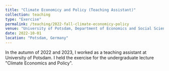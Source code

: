 ```yaml
---
title: "Climate Economicy and Policy (Teaching Assistant)"
collection: teaching
type: "Exercise"
permalink: /teaching/2022-fall-climate-economicy-policy
venue: "University of Potsdam, Department of Economics and Social Sciences"
date: 2022-10-01
location: "Potsdam, Germany"
---
```


In the autumn of 2022 and 2023, I worked as a teaching assistant at University of Potsdam. I held the exercise for the undergraduate lecture "Climate Economics and Policy".
